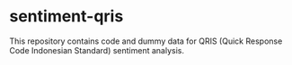# sentiment-qris
This repository contains code and dummy data for QRIS (Quick Response Code Indonesian Standard) sentiment analysis. 

